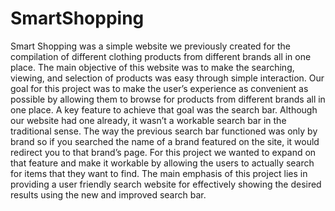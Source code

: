 # SmartShopping
Smart Shopping was a simple website we previously created for the compilation of different clothing products from different brands all in one place. The main objective of this website was to make the searching, viewing, and selection of products was easy through simple interaction. Our goal for this project was to make the user’s experience as convenient as possible by allowing them to browse for products from different brands all in one place. A key feature to achieve that goal was the search bar. Although our website had one already, it wasn’t a workable search bar in the traditional sense. The way the previous search bar functioned was only by brand so if you searched the name of a brand featured on the site, it would redirect you to that brand’s page. For this project we wanted to expand on that feature and make it workable by allowing the users to actually search for items that they want to find. The main emphasis of this project lies in providing a user friendly search website for effectively showing the desired results using the new and improved search bar.

